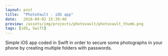 ```yaml
---
layout: post
title:  "PhotoVault - iOS app"
date:   2018-09-02 15:39:40
preview: /assets/img/projects/photovault/photovault_thumb.png
tags: [iOS, Swift]
---
```



Simple iOS app coded in Swift in order to secure some photographs in your phone by creating multiple folders with passwords.
